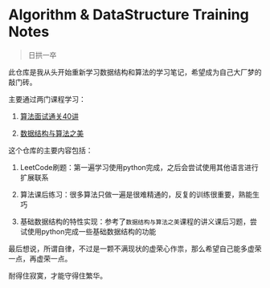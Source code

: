 # Algorithm & DataStructure Training Notes

> 日拱一卒

此仓库是我从头开始重新学习数据结构和算法的学习笔记，希望成为自己大厂梦的敲门砖。

主要通过两门课程学习：

1. [算法面试通关40讲](https://time.geekbang.org/course/detail/100019701-41518)

2. [数据结构与算法之美](https://time.geekbang.org/column/article/39922)

这个仓库的主要内容包括：

1. LeetCode刷题：第一遍学习使用python完成，之后会尝试使用其他语言进行扩展联系

2. 算法课后练习：很多算法只做一遍是很难精通的，反复的训练很重要，熟能生巧

3. 基础数据结构的特性实现：参考了`数据结构与算法之美`课程的讲义课后习题，尝试使用python完成一些基础数据结构的功能

最后想说，所谓自律，不过是一颗不满现状的虚荣心作祟，那么希望自己能多虚荣一点，再虚荣一点。

耐得住寂寞，才能守得住繁华。
